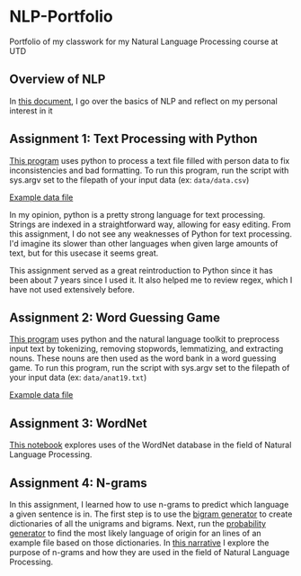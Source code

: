 # NLP-Portfolio
Portfolio of my classwork for my Natural Language Processing course at UTD

## Overview of NLP

In [this document](Overview_of_NLP.TXT), I go over the basics of NLP and reflect on my personal interest in it

## Assignment 1: Text Processing with Python

[This program](Assignment1.py) uses python to process a text file filled with person data to fix inconsistencies and bad formatting.
To run this program, run the script with sys.argv set to the filepath of your input data (ex: `data/data.csv`)

[Example data file](data/data.csv)

In my opinion, python is a pretty strong language for text processing. Strings are indexed in a straightforward way, allowing for easy editing. From this assignment, I do not see any weaknesses of Python for text processing. I'd imagine its slower than other languages when given large amounts of text, but for this usecase it seems great.

This assignment served as a great reintroduction to Python since it has been about 7 years since I used it. It also helped me to review regex, which I have not used extensively before.

## Assignment 2: Word Guessing Game

[This program](Assignment2.py) uses python and the natural language toolkit to preprocess input text by tokenizing, removing stopwords, lemmatizing, and extracting nouns. These nouns are then used as the word bank in a word guessing game.
To run this program, run the script with sys.argv set to the filepath of your input data (ex: `data/anat19.txt`)

[Example data file](data/anat19.txt)

## Assignment 3: WordNet

[This notebook](Assignment3.ipynb) explores uses of the WordNet database in the field of Natural Language Processing.

## Assignment 4: N-grams

In this assignment, I learned how to use n-grams to predict which language a given sentence is in. The first step is to use the [bigram generator](Assignment4/bigram_generator.py) to create dictionaries of all the unigrams and bigrams. Next, run the [probability generator](Assignment4/probability_generator.py) to find the most likely language of origin for an lines of an example file based on those dictionaries. In [this narrative](Assignment4/Ngrams_Narrative.pdf) I explore the purpose of n-grams and how they are used in the field of Natural Language Processing.



